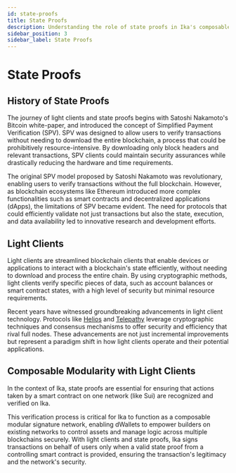 ```yaml
---
id: state-proofs
title: State Proofs
description: Understanding the role of state proofs in Ika's composable modular signature network.
sidebar_position: 3
sidebar_label: State Proofs
---
```


# State Proofs

## History of State Proofs

The journey of light clients and state proofs begins with Satoshi Nakamoto's Bitcoin white-paper, and introduced the
concept of Simplified Payment Verification (SPV).
SPV was designed to allow users to verify transactions without needing to download the entire blockchain, a process that
could be prohibitively resource-intensive.
By downloading only block headers and relevant transactions, SPV clients could maintain security assurances while
drastically reducing the hardware and time requirements.

The original SPV model proposed by Satoshi Nakamoto was revolutionary, enabling users to verify transactions without the
full blockchain.
However, as blockchain ecosystems like Ethereum introduced more complex functionalities such as smart contracts and
decentralized applications (dApps), the limitations of SPV became evident.
The need for protocols that could efficiently validate not just transactions but also the state, execution, and data
availability led to innovative research and development efforts.

## Light Clients

Light clients are streamlined blockchain clients that enable devices or applications to interact with a blockchain's
state efficiently, without needing to download and process the entire chain.
By using cryptographic methods, light clients verify specific pieces of data, such as account balances or smart contract
states, with a high level of security but minimal resource requirements.

Recent years have witnessed groundbreaking advancements in light client technology.
Protocols like [Helios](https://github.com/a16z/helios) and [Telepathy](https://docs.telepathy.xyz/) leverage
cryptographic techniques and consensus mechanisms to offer security and efficiency that rival full nodes.
These advancements are not just incremental improvements but represent a paradigm shift in how light clients operate and
their potential applications.

## Composable Modularity with Light Clients

In the context of Ika, state proofs are essential for ensuring that actions taken by a smart contract on one network
(like Sui) are recognized and verified on Ika.

This verification process is critical for Ika to function as a composable modular signature network, enabling dWallets
to empower builders on existing networks to control assets and manage logic across multiple blockchains securely.
With light clients and state proofs, Ika signs transactions on behalf of users only when a valid state proof from a
controlling smart contract is provided, ensuring the transaction's legitimacy and the network's security.
